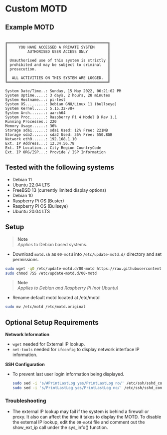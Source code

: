 # Custom MOTD 

## Example MOTD
```terminal

╔═════════════════════════════════════════════╗
║     YOU HAVE ACCESSED A PRIVATE SYSTEM      ║
║         AUTHORISED USER ACCESS ONLY         ║
║                                             ║
║ Unauthorised use of this system is strictly ║
║ prohibited and may be subject to criminal   ║
║ prosecution.                                ║
║                                             ║
║  ALL ACTIVITIES ON THIS SYSTEM ARE LOGGED.  ║
╚═════════════════════════════════════════════╝

System Date/Time..: Sunday, 15 May 2022, 06:21:02 PM
System Uptime.....: 3 days, 2 hours, 28 minutes
System Hostname...: pi-test
System OS.........: Debian GNU/Linux 11 (bullseye)
System Kernel.....: 5.15.32-v8+
System Arch.......: aarch64
System Proc.......: Raspberry Pi 4 Model B Rev 1.1
Running Processes.: 220
Memory Usage......: 36%
Storage sda1......: sda1 Used: 12% Free: 221MB
Storage sda2......: sda2 Used: 36% Free: 550.8GB
Network eth0......: 192.168.1.10
Ext. IP Address...: 12.34.56.78
Ext. IP Location..: City Region CountryCode
Ext. IP ORG/ISP...: Provide / ISP Information

```

## Tested with the following systems
* Debian 11
* Ubuntu 22.04 LTS
* FreeBSD 13 (currently limited display options)
* Debian 10
* Raspberry Pi OS (Buster)
* Raspberry Pi OS (Bullseye)
* Ubuntu 20.04 LTS
  
## Setup
> **Note**  
> *Applies* to Debian based systems.
* Download `motd.sh` as `00-motd` into `/etc/update-motd.d/` directory and set permissions.
```sh
sudo wget -qO /etc/update-motd.d/00-motd https://raw.githubusercontent.com/kenrad24/motd/main/motd.sh &&\
sudo chmod 755 /etc/update-motd.d/00-motd
```
> **Note**  
> *Applies to Debian and Raspberry Pi (not Ubuntu)* 
* Rename default motd located at /etc/motd
```sh
sudo mv /etc/motd /etc/motd.original
```

## Optional Setup Requirements  
**Network Information**
* `wget` needed for External IP lookup.
* `net-tools` needed for `ifconfig` to display network interface IP information.
  
**SSH Configuration**
* To prevent last user login information being displayed.
  ```sh
  sudo sed -i 's/#PrintLastLog yes/PrintLastLog no/' /etc/ssh/sshd_config &&\
  sudo sed -i 's/PrintLastLog yes/PrintLastLog no/' /etc/ssh/sshd_config
  ```
### Troubleshooting
* The external IP lookup may fail if the system is behind a firewall or proxy. It also can affect the time it takes to display the MOTD. To disable the external IP lookup, edit the `00-motd` file and comment out the show_ext_ip call under the sys_info() function.

